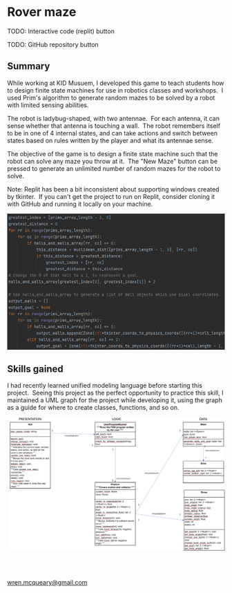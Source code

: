 # Rover maze

TODO: Interactive code (replit) button

TODO: GitHub repository button

## Summary

While working at KID Musuem, I developed this game to teach students how to design finite state machines for use in robotics classes and workshops.  I used Prim's algorithm to generate random mazes to be solved by a robot with limited sensing abilities.

The robot is ladybug-shaped, with two antennae.  For each antenna, it can sense whether that antenna is touching a wall.  The robot remembers itself to be in one of 4 internal states, and can take actions and switch between states based on rules written by the player and what its antennae sense.

The objective of the game is to design a finite state machine such that the robot can solve any maze you throw at it.  The "New Maze" button can be pressed to generate an unlimited number of random mazes for the robot to solve.

Note: Replit has been a bit inconsistent about supporting windows created by tkinter.  If you can't get the project to run on Replit, consider cloning it with GitHub and running it locally on your machine.

![Code snippet](/images/projects/rover_maze/code_snippet.png)

## Skills gained

I had recently learned unified modeling language before starting this project.  Seeing this project as the perfect opportunity to practice this skill, I maintained a UML graph for the project while developing it, using the graph as a guide for where to create classes, functions, and so on.

![UML](/images/projects/rover_maze/uml.png)

<br/><br/>

wren.mcqueary@gmail.com
